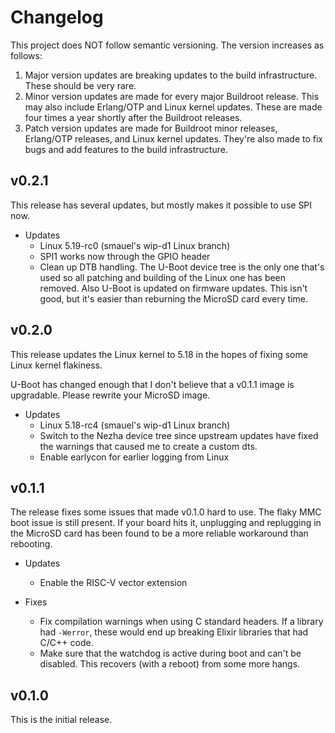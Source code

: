 # Changelog

This project does NOT follow semantic versioning. The version increases as
follows:

1. Major version updates are breaking updates to the build infrastructure.
   These should be very rare.
2. Minor version updates are made for every major Buildroot release. This
   may also include Erlang/OTP and Linux kernel updates. These are made four
   times a year shortly after the Buildroot releases.
3. Patch version updates are made for Buildroot minor releases, Erlang/OTP
   releases, and Linux kernel updates. They're also made to fix bugs and add
   features to the build infrastructure.

## v0.2.1

This release has several updates, but mostly makes it possible to use SPI now.

* Updates
  * Linux 5.19-rc0 (smauel's wip-d1 Linux branch)
  * SPI1 works now through the GPIO header
  * Clean up DTB handling. The U-Boot device tree is the only one that's used so
    all patching and building of the Linux one has been removed. Also U-Boot is
    updated on firmware updates. This isn't good, but it's easier than reburning
    the MicroSD card every time.

## v0.2.0

This release updates the Linux kernel to 5.18 in the hopes of fixing some Linux
kernel flakiness.

U-Boot has changed enough that I don't believe that a v0.1.1 image is
upgradable. Please rewrite your MicroSD image.

* Updates
  * Linux 5.18-rc4 (smauel's wip-d1 Linux branch)
  * Switch to the Nezha device tree since upstream updates have fixed the
    warnings that caused me to create a custom dts.
  * Enable earlycon for earlier logging from Linux

## v0.1.1

The release fixes some issues that made v0.1.0 hard to use. The flaky MMC boot
issue is still present. If your board hits it, unplugging and replugging in the
MicroSD card has been found to be a more reliable workaround than rebooting.

* Updates
  * Enable the RISC-V vector extension

* Fixes
  * Fix compilation warnings when using C standard headers. If a library had
    `-Werror`, these would end up breaking Elixir libraries that had C/C++ code.
  * Make sure that the watchdog is active during boot and can't be disabled.
    This recovers (with a reboot) from some more hangs.

## v0.1.0

This is the initial release.
